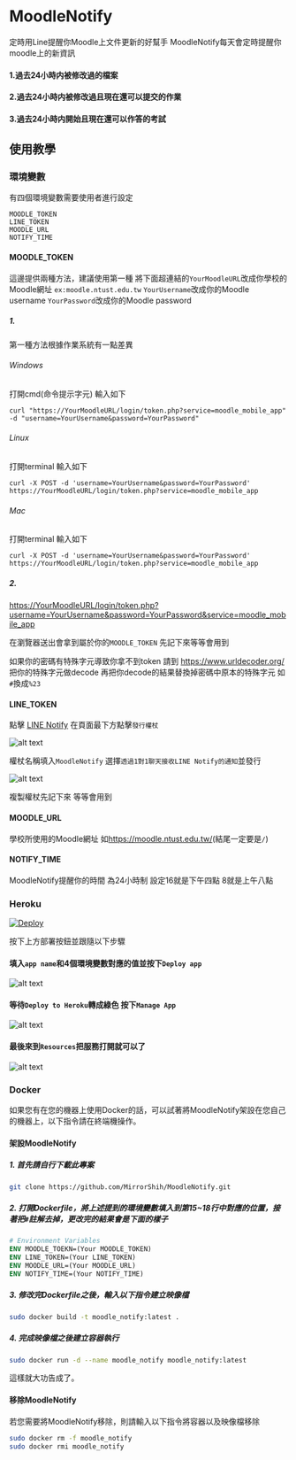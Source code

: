 # MoodleNotify

定時用Line提醒你Moodle上文件更新的好幫手
MoodleNotify每天會定時提醒你moodle上的新資訊

#### 1.過去24小時内被修改過的檔案

#### 2.過去24小時内被修改過且現在還可以提交的作業

#### 3.過去24小時内開始且現在還可以作答的考試

## 使用教學

### 環境變數

有四個環境變數需要使用者進行設定
```
MOODLE_TOKEN
LINE_TOKEN
MOODLE_URL
NOTIFY_TIME
```

#### MOODLE_TOKEN
這邊提供兩種方法，建議使用第一種
將下面超連結的`YourMoodleURL`改成你學校的Moodle網址 `ex:moodle.ntust.edu.tw`
`YourUsername`改成你的Moodle username
`YourPassword`改成你的Moodle password

##### 1.

第一種方法根據作業系統有一點差異

###### Windows

打開cmd(命令提示字元)
輸入如下
```
curl "https://YourMoodleURL/login/token.php?service=moodle_mobile_app" -d "username=YourUsername&password=YourPassword"
```

###### Linux

打開terminal
輸入如下
```
curl -X POST -d 'username=YourUsername&password=YourPassword' https://YourMoodleURL/login/token.php?service=moodle_mobile_app
```

###### Mac
打開terminal
輸入如下
```
curl -X POST -d 'username=YourUsername&password=YourPassword' https://YourMoodleURL/login/token.php?service=moodle_mobile_app
```

##### 2.

<https://YourMoodleURL/login/token.php?username=YourUsername&password=YourPassword&service=moodle_mobile_app>

在瀏覽器送出會拿到屬於你的`MOODLE_TOKEN` 先記下來等等會用到

如果你的密碼有特殊字元導致你拿不到token
請到 https://www.urldecoder.org/ 把你的特殊字元做decode
再把你decode的結果替換掉密碼中原本的特殊字元 如`#`換成`%23`

#### LINE_TOKEN

點擊 [LINE Notify](https://notify-bot.line.me/my/) 在頁面最下方點擊`發行權杖`

![alt text](assets/Line_token.png)

權杖名稱填入`MoodleNotify` 選擇`透過1對1聊天接收LINE Notify的通知`並發行

![alt text](assets/Line_token_settings.png)

複製權杖先記下來 等等會用到

#### MOODLE_URL

學校所使用的Moodle網址 如<https://moodle.ntust.edu.tw/>(結尾一定要是`/`)

#### NOTIFY_TIME

MoodleNotify提醒你的時間 為24小時制 設定16就是下午四點 8就是上午八點

### Heroku

[![Deploy](https://www.herokucdn.com/deploy/button.svg)](https://heroku.com/deploy)

按下上方部署按鈕並跟隨以下步驟

#### 填入`app name`和4個環境變數對應的值並按下`Deploy app`

![alt text](assets/heroku_deploy.png)

#### 等待`Deploy to Heroku`轉成綠色 按下`Manage App`

![alt text](assets/manage.png)

#### 最後來到`Resources`把服務打開就可以了

![alt text](assets/resources.png)

### Docker

如果您有在您的機器上使用Docker的話，可以試著將MoodleNotify架設在您自己的機器上，以下指令請在終端機操作。

#### 架設MoodleNotify

##### 1. 首先請自行下載此專案
```bash
git clone https://github.com/MirrorShih/MoodleNotify.git
```

##### 2. 打開Dockerfile，將上述提到的環境變數填入到第15~18行中對應的位置，接著把`#`註解去掉，更改完的結果會是下面的樣子
```dockerfile
# Environment Variables
ENV MOODLE_TOEKN=(Your MOODLE_TOKEN)
ENV LINE_TOKEN=(Your LINE_TOKEN)
ENV MOODLE_URL=(Your MOODLE_URL)
ENV NOTIFY_TIME=(Your NOTIFY_TIME)
```

##### 3. 修改完Dockerfile之後，輸入以下指令建立映像檔
```bash
sudo docker build -t moodle_notify:latest .
```

##### 4. 完成映像檔之後建立容器執行
```bash
sudo docker run -d --name moodle_notify moodle_notify:latest
```

這樣就大功告成了。

#### 移除MoodleNotify

若您需要將MoodleNotify移除，則請輸入以下指令將容器以及映像檔移除
```bash
sudo docker rm -f moodle_notify
sudo docker rmi moodle_notify
```
